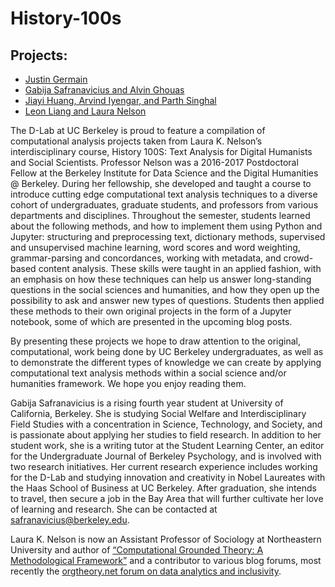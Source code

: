 # History-100s

## Projects:
- [Justin Germain](https://github.com/justin-germain/text-analysis)
- [Gabija Safranavicius and Alvin Ghouas](https://github.com/gabisafra/evolution-of-modern-hip-hop)
- [Jiayi Huang, Arvind Iyengar, and Parth Singhal](https://github.com/huangjiayi0922/Projects)
- [Leon Liang and Laura Nelson](https://github.com/lknelson/encoding-lesson)

The D-Lab at UC Berkeley is proud to feature a compilation of computational analysis projects taken from Laura K. Nelson’s interdisciplinary course, History 100S: Text Analysis for Digital Humanists and Social Scientists. Professor Nelson was a 2016-2017 Postdoctoral Fellow at the Berkeley Institute for Data Science and the Digital Humanities @ Berkeley. During her fellowship, she developed and taught a course to introduce cutting edge computational text analysis techniques to a diverse cohort of undergraduates, graduate students, and professors from various departments and disciplines. Throughout the semester, students learned about the following methods, and how to implement them using Python and Jupyter: structuring and preprocessing text, dictionary methods, supervised and unsupervised machine learning, word scores and word weighting, grammar-parsing and concordances, working with metadata, and crowd-based content analysis. These skills were taught in an applied fashion, with an emphasis on how these techniques can help us answer long-standing questions in the social sciences and humanities, and how they open up the possibility to ask and answer new types of questions. Students then applied these methods to their own original projects in the form of a Jupyter notebook, some of which are presented in the upcoming blog posts.

By presenting these projects we hope to draw attention to the original, computational, work being done by UC Berkeley undergraduates, as well as to demonstrate the different types of knowledge we can create by applying computational text analysis methods within a social science and/or humanities framework. We hope you enjoy reading them.

Gabija Safranavicius is a rising fourth year student at University of California, Berkeley. She is studying Social Welfare and Interdisciplinary Field Studies with a concentration in Science, Technology, and Society, and is passionate about applying her studies to field research. In addition to her student work, she is a writing tutor at the Student Learning Center, an editor for the Undergraduate Journal of Berkeley Psychology, and is involved with two research initiatives. Her current research experience includes working for the D-Lab and studying innovation and creativity in Nobel Laureates with the Haas School of Business at UC Berkeley. After graduation, she intends to travel, then secure a job in the Bay Area that will further cultivate her love of learning and research. She can be contacted at safranavicius@berkeley.edu.

Laura K. Nelson is now an Assistant Professor of Sociology at Northeastern University and author of [“Computational Grounded Theory: A Methodological Framework”](https://drive.google.com/file/d/0BxI6W5IIG74FeEtGbjQ0WF9uM0U/view) and a contributor to various blog forums, most recently the [orgtheory.net forum on data analytics and inclusivity](https://orgtheory.wordpress.com/2016/06/14/forum-on-data-analytics-and-inclusivity-part-1/).

